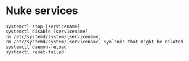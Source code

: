 # Nuke services
    systemctl stop [servicename]
    systemctl disable [servicename]
    rm /etc/systemd/system/[servicename]
    rm /etc/systemd/system/[servicename] symlinks that might be related
    systemctl daemon-reload
    systemctl reset-failed
